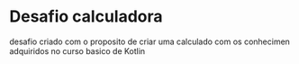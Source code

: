 # Desafio calculadora
desafio criado com o proposito de criar uma calculado com os conhecimen adquiridos
no curso basico de Kotlin